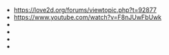 

 - https://love2d.org/forums/viewtopic.php?t=92877
 - https://www.youtube.com/watch?v=F8nJUwFbUwk
 - 
 - 
 - 
 - 